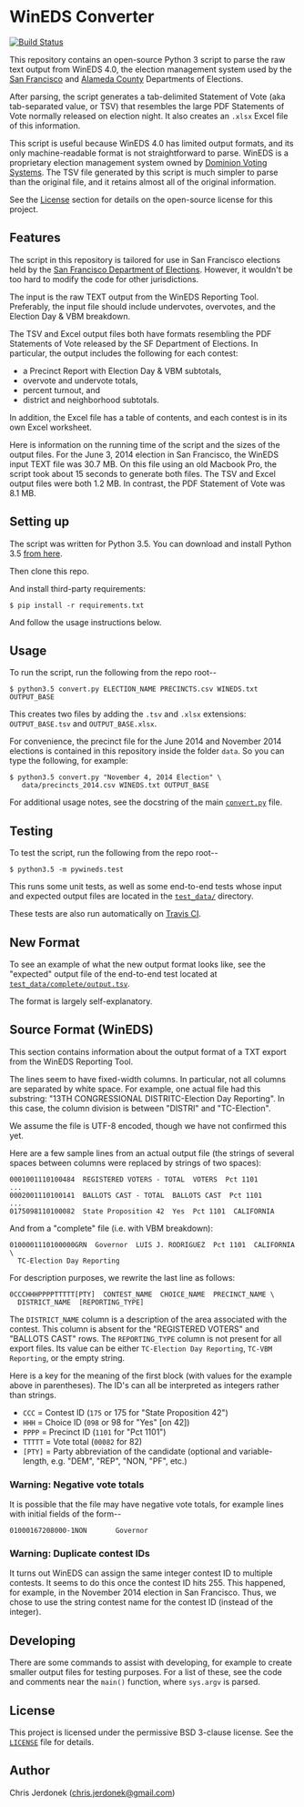 WinEDS Converter
================

[![Build Status](https://travis-ci.org/cjerdonek/wineds-converter.svg?branch=master)][travis-ci-project-page]

This repository contains an open-source Python 3 script to parse the
raw text output from WinEDS 4.0, the election management system used by
the [San Francisco][sf-elections] and [Alameda County][ac-elections]
Departments of Elections.

After parsing, the script generates a tab-delimited Statement of Vote
(aka tab-separated value, or TSV) that resembles the large PDF Statements
of Vote normally released on election night.  It also creates an `.xlsx`
Excel file of this information.

This script is useful because WinEDS 4.0 has limited output formats,
and its only machine-readable format is not straightforward to parse.
WinEDS is a proprietary election management system owned by
[Dominion Voting Systems][dominion].  The TSV file generated by this
script is much simpler to parse than the original file, and it retains
almost all of the original information.

See the [License](#license) section for details on the open-source license
for this project.


Features
--------

The script in this repository is tailored for use in San Francisco elections
held by the [San Francisco Department of Elections][sf-elections].
However, it wouldn't be too hard to modify the code for other jurisdictions.

The input is the raw TEXT output from the WinEDS Reporting Tool.
Preferably, the input file should include undervotes, overvotes, and
the Election Day & VBM breakdown.

The TSV and Excel output files both have formats resembling the PDF
Statements of Vote released by the SF Department of Elections.
In particular, the output includes the following for each contest:

* a Precinct Report with Election Day & VBM subtotals,
* overvote and undervote totals,
* percent turnout, and
* district and neighborhood subtotals.

In addition, the Excel file has a table of contents, and each contest
is in its own Excel worksheet.

Here is information on the running time of the script and the sizes of
the output files.  For the June 3, 2014 election in San Francisco, the
WinEDS input TEXT file was 30.7 MB.  On this file using an old Macbook Pro,
the script took about 15 seconds to generate both files.  The TSV and
Excel output files were both 1.2 MB.  In contrast, the PDF Statement of
Vote was 8.1 MB.


Setting up
----------

The script was written for Python 3.5.  You can download and install
Python 3.5 [from here][python-download].

Then clone this repo.

And install third-party requirements:

    $ pip install -r requirements.txt

And follow the usage instructions below.


Usage
-----

To run the script, run the following from the repo root--

    $ python3.5 convert.py ELECTION_NAME PRECINCTS.csv WINEDS.txt OUTPUT_BASE

This creates two files by adding the `.tsv` and `.xlsx` extensions:
`OUTPUT_BASE.tsv` and `OUTPUT_BASE.xlsx`.

For convenience, the precinct file for the June 2014 and November 2014
elections is contained in this repository inside the folder `data`.  So you
can type the following, for example:

    $ python3.5 convert.py "November 4, 2014 Election" \
       data/precincts_2014.csv WINEDS.txt OUTPUT_BASE

For additional usage notes, see the docstring of the main
[`convert.py`](convert.py#L7) file.


Testing
-------

To test the script, run the following from the repo root--

    $ python3.5 -m pywineds.test

This runs some unit tests, as well as some end-to-end tests whose input and
expected output files are located in the [`test_data/`](test_data) directory.

These tests are also run automatically on [Travis CI][travis-ci].


New Format
----------

To see an example of what the new output format looks like, see the
"expected" output file of the end-to-end test located at
[`test_data/complete/output.tsv`](test_data/complete/output.tsv).

The format is largely self-explanatory.


Source Format (WinEDS)
----------------------

This section contains information about the output format of a TXT
export from the WinEDS Reporting Tool.

The lines seem to have fixed-width columns.  In particular, not all
columns are separated by white space.  For example, one actual file
had this substring: "13TH CONGRESSIONAL DISTRITC-Election Day Reporting".
In this case, the column division is between "DISTRI" and "TC-Election".

We assume the file is UTF-8 encoded, though we have not confirmed this yet.

Here are a few sample lines from an actual output file (the strings of
several spaces between columns were replaced by strings of two spaces):

    0001001110100484  REGISTERED VOTERS - TOTAL  VOTERS  Pct 1101
    ...
    0002001110100141  BALLOTS CAST - TOTAL  BALLOTS CAST  Pct 1101
    ...
    0175098110100082  State Proposition 42  Yes  Pct 1101  CALIFORNIA

And from a "complete" file (i.e. with VBM breakdown):

    0100001110100000GRN  Governor  LUIS J. RODRIGUEZ  Pct 1101  CALIFORNIA \
      TC-Election Day Reporting

For description purposes, we rewrite the last line as follows:

    0CCCHHHPPPPTTTTT[PTY]  CONTEST_NAME  CHOICE_NAME  PRECINCT_NAME \
      DISTRICT_NAME  [REPORTING_TYPE]

The `DISTRICT_NAME` column is a description of the area associated
with the contest.  This column is absent for the "REGISTERED VOTERS"
and "BALLOTS CAST" rows.  The `REPORTING_TYPE` column is not present for all
export files.  Its value can be either `TC-Election Day Reporting`,
`TC-VBM Reporting`, or the empty string.

Here is a key for the meaning of the first block (with values for the
example above in parentheses).  The ID's can all be interpreted as
integers rather than strings.

* `CCC` = Contest ID (`175` or 175 for "State Proposition 42")
* `HHH` = Choice ID (`098` or 98 for "Yes" [on 42])
* `PPPP` = Precinct ID (`1101` for "Pct 1101")
* `TTTTT` = Vote total (`00082` for 82)
* `[PTY]` = Party abbreviation of the candidate (optional and variable-length,
  e.g. "DEM", "REP", "NON, "PF", etc.)


### Warning: Negative vote totals

It is possible that the file may have negative vote totals, for example
lines with initial fields of the form--

    01000167208000-1NON       Governor


### Warning: Duplicate contest IDs

It turns out WinEDS can assign the same integer contest ID to multiple
contests.  It seems to do this once the contest ID hits 255.
This happened, for example, in the November 2014 election in San Francisco.
Thus, we chose to use the string contest name for the contest ID
(instead of the integer).


Developing
----------

There are some commands to assist with developing, for example to create
smaller output files for testing purposes.  For a list of these, see the
code and comments near the `main()` function, where `sys.argv` is parsed.


License
-------

This project is licensed under the permissive BSD 3-clause license.
See the [`LICENSE`](LICENSE) file for details.


Author
------

Chris Jerdonek (<chris.jerdonek@gmail.com>)


[ac-elections]: http://www.acgov.org/rov/elections/
[dominion]: http://www.dominionvoting.com/
[python-download]: https://www.python.org/downloads/
[sf-elections]: http://sfelections.org
[travis-ci]: https://travis-ci.org/
[travis-ci-project-page]: https://travis-ci.org/cjerdonek/wineds-converter
